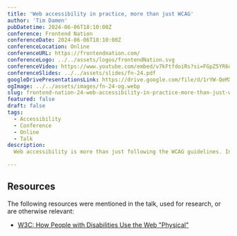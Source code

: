 ```yaml
---
title: 'Web accessibility in practice, more than just WCAG'
author: 'Tim Damen'
pubDatetime: 2024-06-06T18:10:00Z
conference: Frontend Nation
conferenceDate: 2024-06-06T18:10:00Z
conferenceLocation: Online
conferenceURL: https://frontendnation.com/
conferenceLogo: ../../assets/logos/frontendNation.svg
conferenceVideo: https://www.youtube.com/embed/v7kFtfdoiRs?si=FGpZ5YR6oC5EJccL
conferenceSlides: ../../assets/slides/fn-24.pdf
googleDrivePresentationsLink: https://drive.google.com/file/d/1rYW-QeMXI-v5wZ4G0zhfUzOPpf85OTS1/view?usp=sharing
ogImage: ../../assets/images/fn-24-og.webp
slug: frontend-nation-24-web-accessibility-in-practice-more-than-just-wcag
featured: false
draft: false
tags:
  - Accessibility
  - Conference
  - Online
  - Talk
description:
  Web accessibility is more than just following the WCAG guidelines. In this talk, we explore the practical aspects of making the web accessible, including real-world examples, user testing, and the importance of understanding diverse user needs. Learn how to create inclusive digital experiences that go beyond compliance.

---
```


## Resources
The following resources were mentioned in the talk, used for research, or are otherwise relevant:
- [W3C: How People with Disabilities Use the Web "Physical"](https://www.w3.org/WAI/people-use-web/abilities-barriers/physical/)
